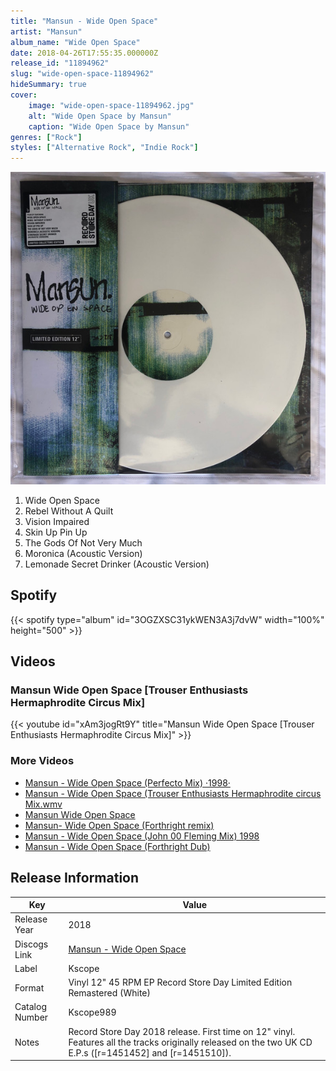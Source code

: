 ```yaml
---
title: "Mansun - Wide Open Space"
artist: "Mansun"
album_name: "Wide Open Space"
date: 2018-04-26T17:55:35.000000Z
release_id: "11894962"
slug: "wide-open-space-11894962"
hideSummary: true
cover:
    image: "wide-open-space-11894962.jpg"
    alt: "Wide Open Space by Mansun"
    caption: "Wide Open Space by Mansun"
genres: ["Rock"]
styles: ["Alternative Rock", "Indie Rock"]
---
```


![Wide Open Space by Mansun](wide-open-space-11894962.jpg)

<!-- section break -->

1. Wide Open Space
2. Rebel Without A Quilt
3. Vision Impaired 
4. Skin Up Pin Up
5. The Gods Of Not Very Much
6. Moronica (Acoustic Version)
7. Lemonade Secret Drinker (Acoustic Version)

<!-- section break -->


## Spotify
{{< spotify type="album" id="3OGZXSC31ykWEN3A3j7dvW" width="100%" height="500" >}}



## Videos
### Mansun Wide Open Space [Trouser Enthusiasts Hermaphrodite Circus Mix]
{{< youtube id="xAm3jogRt9Y" title="Mansun Wide Open Space [Trouser Enthusiasts Hermaphrodite Circus Mix]" >}}<br>

### More Videos

- [Mansun - Wide Open Space (Perfecto Mix) ·1998·](https://www.youtube.com/watch?v=VEMiMRS1ixo)
- [Mansun - Wide Open Space (Trouser Enthusiasts Hermaphrodite circus Mix.wmv](https://www.youtube.com/watch?v=Zp0bGzYML14)
- [Mansun Wide Open Space](https://www.youtube.com/watch?v=ppmUdn6GUXQ)
- [Mansun- Wide Open Space (Forthright remix)](https://www.youtube.com/watch?v=wnorj9T7tpU)
- [Mansun - Wide Open Space (John 00 Fleming Mix) 1998](https://www.youtube.com/watch?v=b-EE3VnETeU)
- [Mansun - Wide Open Space (Forthright Dub)](https://www.youtube.com/watch?v=P91Os-2UVR8)


## Release Information
|  Key           | Value                                                |
| ---------------| ---------------------------------------------------- |
| Release Year   | 2018                                   |
| Discogs Link   | [Mansun - Wide Open Space](https://www.discogs.com/release/11894962-Mansun-Wide-Open-Space) |
| Label          | Kscope |
| Format         | Vinyl 12" 45 RPM EP Record Store Day Limited Edition Remastered (White) |
| Catalog Number | Kscope989 |
| Notes | Record Store Day 2018 release.  First time on 12" vinyl. Features all the tracks originally released on the two UK CD E.P.s ([r=1451452] and [r=1451510]). |